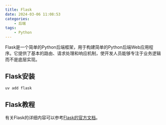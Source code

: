 ```yaml
---
title: Flask
date: 2024-03-06 11:08:53
categories:
    - 后端
tags:
    - Python
---
```


Flask是一个简单的Python后端框架，用于构建简单的Python后端Web应用程序。它提供了基本的路由、请求处理和响应机制，使开发人员能够专注于业务逻辑而不是底层实现。

<!--more-->

## Flask安装

```bash
uv add flask
```

## Flask教程

有关Flask的详细内容可以参考[Flask的官方文档](https://flask.org.cn/en/stable/)。

